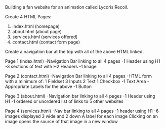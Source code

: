Building a fan website for an animation called Lycoris Recoil.

Create 4 HTML Pages:

1) index.html (homepage)
2) about.html (about page)
3) services.html (services offered)
4) contact.html (contact form page)


Create a navigation bar at the top with all of the above HTML linked.

Page 1 (index.html)
-Navigation Bar linking to all 4 pages
-1 Header using H1
-3 sections of text with H2 Headers
-1 Image


Page 2 (contact.html)
-Navigation Bar linking to all 4 pages
-HTML form with a minimum of:
    1 Fieldset
    3 Inputs
        2 Text
        1 Checkbox
-1 Text Area
-Appropriate Labels for the above
-1 Button

Page 3 (about.html)
-Navigation bar linking to all 4 pages
-1 Header using H1
-1 ordered or unordered list of links to 5 other websites

Page 4 (services.html)
-Nav bar linking to all 4 pages
-1 header using H1 
-6 images displayed 3 wide and 2 down
    A label for each image
    Clicking on an image opens the source of that image in a new window




